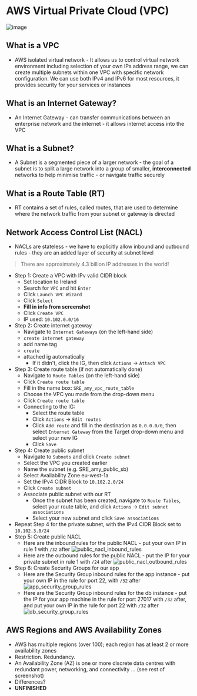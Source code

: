 # AWS Virtual Private Cloud (VPC)

![image](https://user-images.githubusercontent.com/88166874/132207816-f0b0c4c3-150a-4a52-a5c7-631592bba387.png)

## What is a VPC
- AWS isolated virtual network - It allows us to control virtual network environment including selection of your own IPs address range, we can create multiple subnets within one VPC with specific network configuration. We can use both IPv4 and IPv6 for most resources, it provides security for your services or instances  

## What is an Internet Gateway?
- An Internet Gateway - can transfer communications between an enterprise network and the internet - it allows internet access into the VPC  

## What is a Subnet?
- A Subnet is a segmented piece of a larger network - the goal of a subnet is to split a large network into a group of smaller, **interconnected** networks to help minimise traffic - or navigate traffic securely  

## What is a Route Table (RT)
- RT contains a set of rules, called routes, that are used to determine where the network traffic from your subnet or gateway is directed  

## Network Access Control List (NACL)
- NACLs are stateless - we have to explicitly allow inbound and outbound rules - they are an added layer of security at subnet level  

> There are approximately 4.3 billion IP addresses in the world!  

- Step 1: Create a VPC with IPv valid CIDR block
  - Set location to Ireland
  - Search for `VPC` and hit `Enter`
  - Click `Launch VPC Wizard`
  - Click `Select`
  - **Fill in info from screenshot**
  - Click `Create VPC`
  - IP used: `10.102.0.0/16`
- Step 2: Create internet gateway
  - Navigate to `Internet Gateways` (on the left-hand side)
  - `create internet gateway`
  - add name tag
  - `create`
  - attached ig automatically
    - If it didn't, click the IG, then click `Actions` -> `Attach VPC`
- Step 3: Create route table (if not automatically done)
  - Navigate to `Route Tables` (on the left-hand side)
  - Click `Create route table`
  - Fill in the name box: `SRE_amy_vpc_route_table`
  - Choose the VPC you made from the drop-down menu
  - Click `Create route table`
  - Connecting to the IG:
    - Select the route table
    - Click `Actions` -> `Edit routes`
    - Click `Add route` and fill in the destination as `0.0.0.0/0`, then select `Internet Gateway` from the Target drop-down menu and select your new IG
    - Click `Save`
- Step 4: Create public subnet
  - Navigate to `Subnets` and click `Create subnet`
  - Select the VPC you created earlier
  - Name the subnet (e.g. SRE_amy_public_sb)
  - Select Availability Zone eu-west-1a
  - Set the IPv4 CIDR Block to `10.102.2.0/24`
  - Click `Create subnet`
  - Associate public subnet with our RT
    - Once the subnet has been created, navigate to `Route Tables`, select your route table, and click `Actions` -> `Edit subnet associations`
    - Select your new subnet and click `Save associations`
- Repeat Step 4 for the private subnet, with the IPv4 CIDR Block set to `10.102.3.0/24`
- Step 5: Create public NACL
  - Here are the inbound rules for the public NACL - put your own IP in rule 1 with `/32` after
![public_nacl_inbound_rules](https://user-images.githubusercontent.com/88166874/132323496-3b94c814-21ec-4d75-94e7-4daeeed0e249.jpg)
  - Here are the outbound rules for the public NACL - put the IP for your private subnet in rule 1 with `/24` after
![public_nacl_outbound_rules](https://user-images.githubusercontent.com/88166874/132323508-c356f68a-2b94-4fd9-9f23-c1f271796bb9.PNG)
- Step 6: Create Security Groups for our app
  - Here are the Security Group inbound rules for the app instance - put your own IP in the rule for port 22, with `/32` after
![app_security_group_rules](https://user-images.githubusercontent.com/88166874/132345857-6367d4d7-bc32-47ca-b2d2-8f4697b25d64.jpg)
  - Here are the Security Group inbound rules for the db instance - put the IP for your app machine in the rule for port 27017 with `/32` after, and put your own IP in the rule for port 22 with `/32` after
 ![db_security_group_rules](https://user-images.githubusercontent.com/88166874/132345001-99f5cefc-0079-48ad-936d-f47676c4e3f5.jpg)


## AWS Regions and AWS Availability Zones
- AWS has multiple regions (over 100); each region has at least 2 or more availability zones
- Restriction. Redundancy. 
- An Availability Zone (AZ) is one or more discrete data centres with redundant power, networking, and connectivity ... (see rest of screenshot)
- Differences?
- **UNFINISHED**
